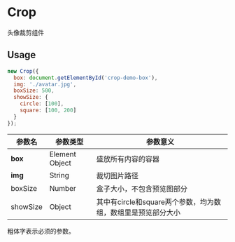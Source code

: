 # Crop
头像裁剪组件

## Usage

```javascript
new Crop({
  box: document.getElementById('crop-demo-box'),
  img: './avatar.jpg',
  boxSize: 500,
  showSize: {
    circle: [100],
    square: [100, 200]
  }
});
```

| 参数名      | 参数类型           | 参数意义                                 |
| -------- | -------------- | ------------------------------------ |
| **box**  | Element Object | 盛放所有内容的容器                            |
| **img**  | String         | 裁切图片路径                               |
| boxSize  | Number         | 盒子大小，不包含预览图部分                        |
| showSize | Object         | 其中有circle和square两个参数，均为数组，数组里是预览部分大小 |

粗体字表示必须的参数。